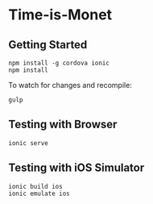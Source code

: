 # Time-is-Monet

## Getting Started

```
npm install -g cordova ionic
npm install
```

To watch for changes and recompile:

```
gulp
```

## Testing with Browser

```
ionic serve
```

## Testing with iOS Simulator

```
ionic build ios
ionic emulate ios
```
